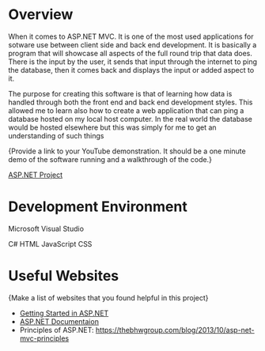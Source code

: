 # Overview

When it comes to ASP.NET MVC. It is one of the most used applications for sotware use between client side and back end development. It is basically
a program that will showcase all aspects of the full round trip that data does. There is the input by the user, it sends that input through the internet to ping
the database, then it comes back and displays the input or added aspect to it. 

The purpose for creating this software is that of learning how data is handled through both the front end and back end development styles. This allowed me
to learn also how to create a web application that can ping a database hosted on my local host computer. In the real world the database would be hosted elsewhere
but this was simply for me to get an understanding of such things

{Provide a link to your YouTube demonstration.  It should be a one minute demo of the software running and a walkthrough of the code.}

[ASP.NET Project](https://youtu.be/TgwajFiwr0o)

# Development Environment

Microsoft Visual Studio

C#
HTML
JavaScript
CSS

# Useful Websites

{Make a list of websites that you found helpful in this project}
* [Getting Started in ASP.NET](https://learn.microsoft.com/en-us/aspnet/core/tutorials/first-mvc-app/start-mvc?view=aspnetcore-8.0&WT.mc_id=dotnet-35129-website&tabs=visual-studio)
* [ASP.NET Documentaion](https://learn.microsoft.com/en-us/aspnet/core/?view=aspnetcore-8.0)
* Principles of ASP.NET: https://thebhwgroup.com/blog/2013/10/asp-net-mvc-principles
